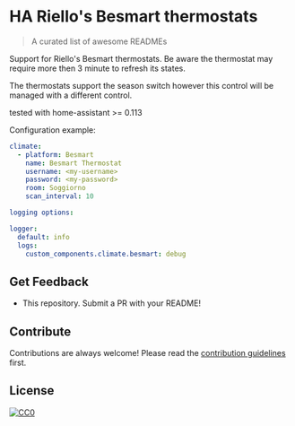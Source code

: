 
# HA Riello's Besmart thermostats 
> A curated list of awesome READMEs

Support for Riello's Besmart thermostats.
Be aware the thermostat may require more then 3 minute to refresh its states.

The thermostats support the season switch however this control will be managed with a 
different control.

tested with home-assistant >= 0.113

Configuration example:

```yaml
climate:
  - platform: Besmart
    name: Besmart Thermostat
    username: <my-username>
    password: <my-password>
    room: Soggiorno
    scan_interval: 10

logging options:

logger:
  default: info
  logs:
    custom_components.climate.besmart: debug
```

## Get Feedback

- This repository. Submit a PR with your README!

## Contribute

Contributions are always welcome!
Please read the [contribution guidelines](contributing.md) first.

## License

[![CC0](https://licensebuttons.net/p/zero/1.0/88x31.png)](https://creativecommons.org/publicdomain/zero/1.0/)
